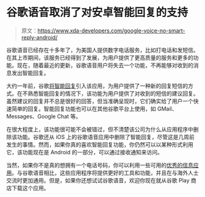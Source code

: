 # 谷歌语音取消了对安卓智能回复的支持

> 原文：<https://www.xda-developers.com/google-voice-no-smart-reply-android/>

谷歌语音已经存在十多年了，为美国人提供数字电话服务，比如打电话和发短信。在其上市期间，该服务已经得到了发展，为用户提供了更高质量的服务和更多的功能。现在，随着最近的更新，谷歌语音用户将失去一个功能，不再能够对收到的消息发出智能回复。

大约一年前，谷歌[将智能回复](https://www.xda-developers.com/google-voice-smart-reply-suggestions/)引入该应用，为用户提供了一种新的回复短信的方式。在不熟悉智能回复的情况下，该功能为用户提供了对收到的短信的建议回复。虽然建议的回复并不总是很好的回答，但当准确呈现时，它们确实给了用户一个快速简单的回复。智能回复功能也可以在其他谷歌平台上使用，如 GMail、Messages、Google Chat 等。

在很大程度上，该功能很可能不会被错过，但不清楚该公司为什么从应用程序中删除该功能。谷歌还从 iOS 上的谷歌语音应用中删除了智能回复，尽管这是几周前发生的事情。然而，如果你真的喜欢智能回复功能，你仍然可以以某种形式利用它，该功能现在是 Android 的一部分，可以通过接收通知来访问。

当然，如果你不是真的想拥有一个电话号码，你可以利用一些可用的[优秀的信息应用](https://www.xda-developers.com/best-messaging-apps/)。与谷歌语音相比，这些应用程序将提供更好的工具和功能，并且在与海外人士交流时更加通用。但是，如果你还想试试谷歌语音，欢迎你现在就从谷歌 Play 商店下载这个应用。